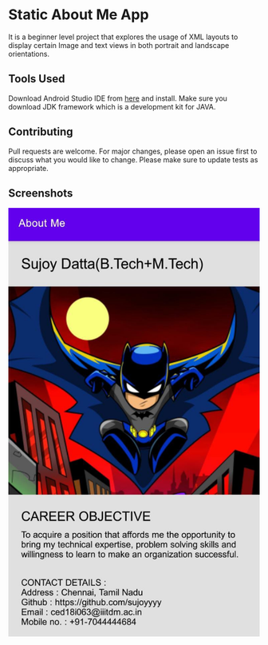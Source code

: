 # Static About Me App

It is a beginner level project that explores the usage of XML layouts to display certain Image and text views in both portrait and landscape orientations.

## Tools Used
Download Android Studio IDE from [here](https://developer.android.com/studio) and install. Make sure you download JDK framework which is a development kit for JAVA.



## Contributing
Pull requests are welcome. For major changes, please open an issue first to discuss what you would like to change.
Please make sure to update tests as appropriate.

## Screenshots
![](https://github.com/sujoyyyy/Static-About-Me-App/blob/main/Screenshots/3.jpeg)

